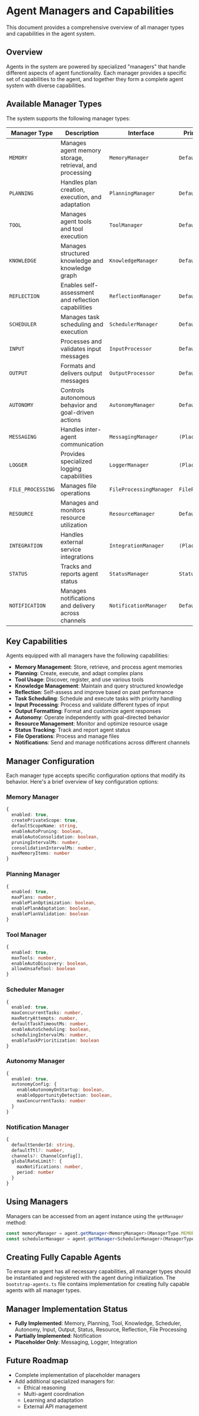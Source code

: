 # Agent Managers and Capabilities

This document provides a comprehensive overview of all manager types and capabilities in the agent system.

## Overview

Agents in the system are powered by specialized "managers" that handle different aspects of agent functionality. Each manager provides a specific set of capabilities to the agent, and together they form a complete agent system with diverse capabilities.

## Available Manager Types

The system supports the following manager types:

| Manager Type | Description | Interface | Primary Implementation |
|-------------|-------------|-----------|------------------------|
| `MEMORY` | Manages agent memory storage, retrieval, and processing | `MemoryManager` | `DefaultMemoryManager` |
| `PLANNING` | Handles plan creation, execution, and adaptation | `PlanningManager` | `DefaultPlanningManager` |
| `TOOL` | Manages agent tools and tool execution | `ToolManager` | `DefaultToolManager` |
| `KNOWLEDGE` | Manages structured knowledge and knowledge graph | `KnowledgeManager` | `DefaultKnowledgeManager` |
| `REFLECTION` | Enables self-assessment and reflection capabilities | `ReflectionManager` | `DefaultReflectionManager` |
| `SCHEDULER` | Manages task scheduling and execution | `SchedulerManager` | `DefaultSchedulerManager` |
| `INPUT` | Processes and validates input messages | `InputProcessor` | `DefaultInputProcessor` |
| `OUTPUT` | Formats and delivers output messages | `OutputProcessor` | `DefaultOutputProcessor` |
| `AUTONOMY` | Controls autonomous behavior and goal-driven actions | `AutonomyManager` | `DefaultAutonomyManager` |
| `MESSAGING` | Handles inter-agent communication | `MessagingManager` | `(Placeholder)` |
| `LOGGER` | Provides specialized logging capabilities | `LoggerManager` | `(Placeholder)` |
| `FILE_PROCESSING` | Manages file operations | `FileProcessingManager` | `FileProcessingManager` |
| `RESOURCE` | Manages and monitors resource utilization | `ResourceManager` | `DefaultResourceManager` |
| `INTEGRATION` | Handles external service integrations | `IntegrationManager` | `(Placeholder)` |
| `STATUS` | Tracks and reports agent status | `StatusManager` | `StatusManager` |
| `NOTIFICATION` | Manages notifications and delivery across channels | `NotificationManager` | `DefaultNotificationManager` |

## Key Capabilities

Agents equipped with all managers have the following capabilities:

- **Memory Management**: Store, retrieve, and process agent memories
- **Planning**: Create, execute, and adapt complex plans
- **Tool Usage**: Discover, register, and use various tools
- **Knowledge Management**: Maintain and query structured knowledge
- **Reflection**: Self-assess and improve based on past performance
- **Task Scheduling**: Schedule and execute tasks with priority handling
- **Input Processing**: Process and validate different types of input
- **Output Formatting**: Format and customize agent responses
- **Autonomy**: Operate independently with goal-directed behavior
- **Resource Management**: Monitor and optimize resource usage
- **Status Tracking**: Track and report agent status
- **File Operations**: Process and manage files
- **Notifications**: Send and manage notifications across different channels

## Manager Configuration

Each manager type accepts specific configuration options that modify its behavior. Here's a brief overview of key configuration options:

### Memory Manager
```typescript
{
  enabled: true,
  createPrivateScope: true,
  defaultScopeName: string,
  enableAutoPruning: boolean,
  enableAutoConsolidation: boolean,
  pruningIntervalMs: number,
  consolidationIntervalMs: number,
  maxMemoryItems: number
}
```

### Planning Manager
```typescript
{
  enabled: true,
  maxPlans: number,
  enablePlanOptimization: boolean,
  enablePlanAdaptation: boolean,
  enablePlanValidation: boolean
}
```

### Tool Manager
```typescript
{
  enabled: true,
  maxTools: number,
  enableAutoDiscovery: boolean,
  allowUnsafeTool: boolean
}
```

### Scheduler Manager
```typescript
{
  enabled: true,
  maxConcurrentTasks: number,
  maxRetryAttempts: number,
  defaultTaskTimeoutMs: number,
  enableAutoScheduling: boolean,
  schedulingIntervalMs: number,
  enableTaskPrioritization: boolean
}
```

### Autonomy Manager
```typescript
{
  enabled: true,
  autonomyConfig: {
    enableAutonomyOnStartup: boolean,
    enableOpportunityDetection: boolean,
    maxConcurrentTasks: number
  }
}
```

### Notification Manager
```typescript
{
  defaultSenderId: string,
  defaultTtl?: number,
  channels?: ChannelConfig[],
  globalRateLimit?: {
    maxNotifications: number,
    period: number
  }
}
```

## Using Managers

Managers can be accessed from an agent instance using the `getManager` method:

```typescript
const memoryManager = agent.getManager<MemoryManager>(ManagerType.MEMORY);
const schedulerManager = agent.getManager<SchedulerManager>(ManagerType.SCHEDULER);
```

## Creating Fully Capable Agents

To ensure an agent has all necessary capabilities, all manager types should be instantiated and registered with the agent during initialization. The `bootstrap-agents.ts` file contains implementation for creating fully capable agents with all manager types.

## Manager Implementation Status

- **Fully Implemented**: Memory, Planning, Tool, Knowledge, Scheduler, Autonomy, Input, Output, Status, Resource, Reflection, File Processing
- **Partially Implemented**: Notification
- **Placeholder Only**: Messaging, Logger, Integration

## Future Roadmap

- Complete implementation of placeholder managers
- Add additional specialized managers for:
  - Ethical reasoning
  - Multi-agent coordination
  - Learning and adaptation
  - External API management 
